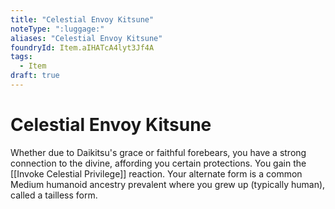 ```yaml
---
title: "Celestial Envoy Kitsune"
noteType: ":luggage:"
aliases: "Celestial Envoy Kitsune"
foundryId: Item.aIHATcA4lyt3Jf4A
tags:
  - Item
draft: true
---
```


# Celestial Envoy Kitsune

Whether due to Daikitsu's grace or faithful forebears, you have a strong connection to the divine, affording you certain protections. You gain the [[Invoke Celestial Privilege]] reaction. Your alternate form is a common Medium humanoid ancestry prevalent where you grew up (typically human), called a tailless form.
